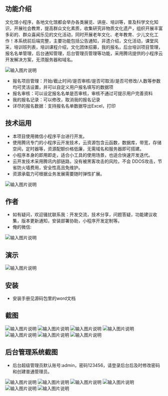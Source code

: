 ## 功能介绍 

 文化馆小程序，各地文化馆都会举办各类展览、讲座、培训等，普及科学文化知识，开展社会教育，提高群众文化素质，收集研究非物质文化遗产，组织开展丰富多彩的、群众喜闻乐见的文化活动，同时开展老年文化、老年教育、少儿文化工作！本系统前后端完整，主要功能包括公告通知，非遗介绍，文化活动，课堂风采，培训班列表，培训课程介绍，文化团体招募，我的报名，后台培训项目管理，报名名单管理，后台通知管理，后台管理员管理等功能，采用腾讯提供的小程序云开发解决方案，无须服务器和域名。

![输入图片说明](demo/%E4%BA%8C%E7%BB%B4%E7%A0%81.png)

- 报名项目管理：开始/截止时间/是否审核/是否可取消/是否可修改/人数等参数均可灵活设置，并可以自定义用户报名填写的数据项
- 报名审核：可以设定报名名单是否审核，审核不通过可提示用户完善资料
- 我的报名记录：可以修改，取消我的报名记录
- 详尽的报名数据：支持报名名单数据导出Excel，打印




## 技术运用
- 本项目使用微信小程序平台进行开发。
- 使用腾讯专门的小程序云开发技术，云资源包含云函数，数据库，带宽，存储空间，定时器等，资源配额价格低廉，无需域名和服务器即可搭建。
- 小程序本身的即用即走，适合小工具的使用场景，也适合快速开发迭代。
- 云开发技术采用腾讯内部链路，没有被黑客攻击的风险，不会 DDOS攻击，节省防火墙费用，安全性高且免维护。
- 资源承载力可根据业务发展需要随时弹性扩展。  

![输入图片说明](demo/%E6%96%87%E5%8C%96%E9%A6%86%E5%B0%8F%E7%A8%8B%E5%BA%8F%20(2).jpeg)

## 作者
- 如有疑问，欢迎骚扰联系我：开发交流，技术分享，问题答疑，功能建议收集，版本更新通知，安装部署协助，小程序开发定制等。
- 俺的微信: 
 
![输入图片说明](demo/author-base.png)


## 演示 
 ![输入图片说明](demo/%E4%BA%8C%E7%BB%B4%E7%A0%81.png)

## 安装

- 安装手册见源码包里的word文档




## 截图
![输入图片说明](demo/1%E9%A6%96%E9%A1%B5.png)
![输入图片说明](demo/2%E5%85%AC%E5%91%8A%E9%80%9A%E7%9F%A5.png)
![输入图片说明](demo/3%E5%9F%B9%E8%AE%AD%E9%A3%8E%E9%87%87.png)
![输入图片说明](demo/4%E6%8A%A5%E5%90%8D%E5%88%97%E8%A1%A8.png)
![输入图片说明](demo/5%E5%A1%AB%E5%86%99%E8%B5%84%E6%96%99.png)
![输入图片说明](demo/6%E6%88%91%E7%9A%84.png)
![输入图片说明](demo/7%E6%8A%A5%E5%90%8D%E9%A1%B9%E7%9B%AE.png)


## 后台管理系统截图 
- 后台超级管理员默认账号:admin，密码123456，请登录后台后及时修改密码和创建普通管理员。

![输入图片说明](demo/8-%E5%90%8E%E5%8F%B0%E9%A6%96%E9%A1%B5.png)
![输入图片说明](demo/9%E5%90%8E%E5%8F%B0%E6%8A%A5%E5%90%8D%E7%AE%A1%E7%90%86.jpg)
![输入图片说明](demo/11%E5%90%8E%E5%8F%B0-%E6%8A%A5%E5%90%8D%E8%8F%9C%E5%8D%95.png)
![输入图片说明](demo/12%E5%90%8E%E5%8F%B0-%E6%8A%A5%E5%90%8D%E5%90%8D%E5%8D%95.png)
![输入图片说明](demo/13%E5%90%8E%E5%8F%B0-%E6%8A%A5%E5%90%8D%E5%AF%BC%E5%87%BA.png)
![输入图片说明](demo/14%E5%90%8E%E5%8F%B0-%E6%8A%A5%E5%90%8D%E6%B7%BB%E5%8A%A0.png)
